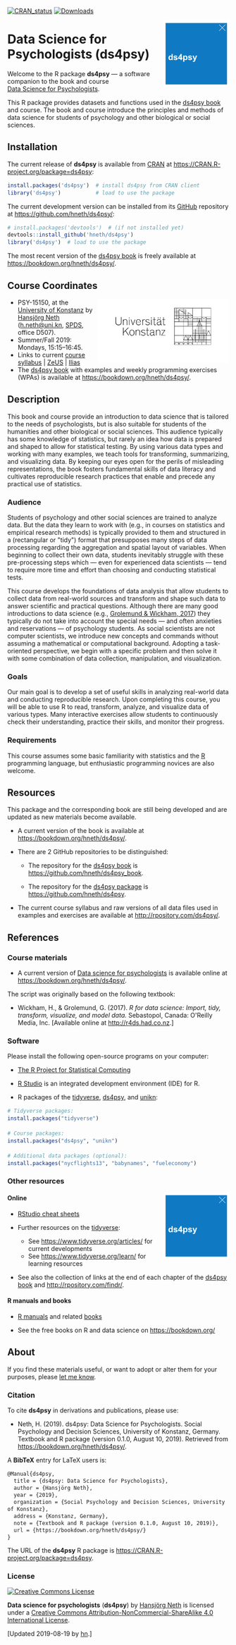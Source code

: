
<!-- README.md is generated from README.Rmd. Please edit THIS (Rmd) file. -->
<!-- Use status badges: -->
[![CRAN\_status](http://www.r-pkg.org/badges/version/ds4psy)](https://CRAN.R-project.org/package=ds4psy) [![Downloads](http://cranlogs.r-pkg.org/badges/ds4psy?color=brightgreen)](http://www.r-pkg.org/pkg/ds4psy)

<!-- Possible status badges:

[![CRAN_status](http://www.r-pkg.org/badges/version/ds4psy)](https://CRAN.R-project.org/package=ds4psy) 
[![Build_status](https://travis-ci.org/hneth/ds4psy.svg?branch=master)](https://travis-ci.org/hneth/ds4psy) 
[![Downloads](http://cranlogs.r-pkg.org/badges/ds4psy?color=brightgreen)](http://www.r-pkg.org/pkg/ds4psy)
[![Downloads](http://cranlogs.r-pkg.org/badges/grand-total/ds4psy?color=brightgreen)](http://www.r-pkg.org/pkg/ds4psy)
[![Rdoc](http://www.rdocumentation.org/badges/version/ds4psy)](http://www.rdocumentation.org/packages/ds4psy)

-->
<!-- ds4psy logo 1: -->
<a href="https://bookdown.org/hneth/ds4psy/"> <img src = "./inst/images/ds4psy.png" alt = "ds4psy" width = "150px" align = "right" style = "width: 150px; float: right; border:11;"/> </a>

Data Science for Psychologists (ds4psy)
=======================================

Welcome to the R package **ds4psy** — a software companion to the book and course</br> [Data Science for Psychologists](https://bookdown.org/hneth/ds4psy/).

This R package provides datasets and functions used in the [ds4psy book](https://bookdown.org/hneth/ds4psy/) and course.
The book and course introduce the principles and methods of data science for students of psychology and other biological or social sciences.

Installation
------------

The current release of **ds4psy** is available from [CRAN](https://CRAN.R-project.org/) at <https://CRAN.R-project.org/package=ds4psy>:

``` r
install.packages('ds4psy')  # install ds4psy from CRAN client
library('ds4psy')           # load to use the package
```

The current development version can be installed from its [GitHub](https://github.com) repository at <https://github.com/hneth/ds4psy/>:

``` r
# install.packages('devtools')  # (if not installed yet)
devtools::install_github('hneth/ds4psy')
library('ds4psy')  # load to use the package
```

The most recent version of the [ds4psy book](https://bookdown.org/hneth/ds4psy/) is freely available at <https://bookdown.org/hneth/ds4psy/>.

Course Coordinates
------------------

<!-- uni.kn logo, but link to SPDS: -->
<!-- ![](./inst/images/uniKn_logo.png) -->
<a href="https://www.spds.uni-konstanz.de/"> <img src = "./inst/images/uniKn_logo.png" alt = "spds.uni.kn" width = "300px" align = "right" style = "width: 300px; float: right; border:20;"/> </a>

-   PSY-15150, at the [University of Konstanz](https://www.uni-konstanz.de/) by [Hansjörg Neth](https://neth.de/) (<h.neth@uni.kn>, [SPDS](https://www.spds.uni-konstanz.de/), office D507).
-   Summer/Fall 2019: Mondays, 15:15–16:45.
-   Links to current [course syllabus](http://rpository.com/ds4psy/) | [ZeUS](https://zeus.uni-konstanz.de:443/hioserver/pages/startFlow.xhtml?_flowId=detailView-flow&unitId=5101&periodId=180) | [Ilias](https://ilias.uni-konstanz.de/ilias/goto_ilias_uni_crs_920241.html)
-   The [ds4psy book](https://bookdown.org/hneth/ds4psy/) with examples and weekly programming exercises (WPAs) is available at <https://bookdown.org/hneth/ds4psy/>.

Description
-----------

This book and course provide an introduction to data science that is tailored to the needs of psychologists, but is also suitable for students of the humanities and other biological or social sciences. This audience typically has some knowledge of statistics, but rarely an idea how data is prepared and shaped to allow for statistical testing. By using various data types and working with many examples, we teach tools for transforming, summarizing, and visualizing data. By keeping our eyes open for the perils of misleading representations, the book fosters fundamental skills of data literacy and cultivates reproducible research practices that enable and precede any practical use of statistics.

### Audience

Students of psychology and other social sciences are trained to analyze data. But the data they learn to work with (e.g., in courses on statistics and empirical research methods) is typically provided to them and structured in a (rectangular or "tidy") format that presupposes many steps of data processing regarding the aggregation and spatial layout of variables. When beginning to collect their own data, students inevitably struggle with these pre-processing steps which — even for experienced data scientists — tend to require more time and effort than choosing and conducting statistical tests.

This course develops the foundations of data analysis that allow students to collect data from real-world sources and transform and shape such data to answer scientific and practical questions. Although there are many good introductions to data science (e.g., [Grolemund & Wickham, 2017](http://r4ds.had.co.nz/)) they typically do not take into account the special needs — and often anxieties and reservations — of psychology students. As social scientists are not computer scientists, we introduce new concepts and commands without assuming a mathematical or computational background. Adopting a task-oriented perspective, we begin with a specific problem and then solve it with some combination of data collection, manipulation, and visualization.

### Goals

Our main goal is to develop a set of useful skills in analyzing real-world data and conducting reproducible research. Upon completing this course, you will be able to use R to read, transform, analyze, and visualize data of various types. Many interactive exercises allow students to continuously check their understanding, practice their skills, and monitor their progress.

### Requirements

This course assumes some basic familiarity with statistics and the [R](https://www.R-project.org/) programming language, but enthusiastic programming novices are also welcome.

Resources
---------

This package and the corresponding book are still being developed and are updated as new materials become available.

-   A current version of the book is available at <https://bookdown.org/hneth/ds4psy/>.

-   There are 2 GitHub repositories to be distinguished:

    -   The repository for the [ds4psy book](https://bookdown.org/hneth/ds4psy/) is <https://github.com/hneth/ds4psy_book>.

    -   The repository for the [ds4psy package](https://github.com/hneth/ds4psy/) is <https://github.com/hneth/ds4psy>.

-   The current course syllabus and raw versions of all data files used in examples and exercises are available at <http://rpository.com/ds4psy/>.

References
----------

### Course materials

-   A current version of [Data science for psychologists](https://bookdown.org/hneth/ds4psy/) is available online at
    <https://bookdown.org/hneth/ds4psy/>.

The script was originally based on the following textbook:

-   Wickham, H., & Grolemund, G. (2017). *R for data science: Import, tidy, transform, visualize, and model data.* Sebastopol, Canada: O'Reilly Media, Inc. \[Available online at <http://r4ds.had.co.nz>.\]

### Software

Please install the following open-source programs on your computer:

-   [The R Project for Statistical Computing](https://www.R-project.org/)

-   [R Studio](http://www.rstudio.com/) is an integrated development environment (IDE) for R.

-   R packages of the [tidyverse](https://www.tidyverse.org/), [ds4psy](https://github.com/hneth/ds4psy/), and [unikn](https://CRAN.R-project.org/package=unikn):

``` r
# Tidyverse packages: 
install.packages("tidyverse")

# Course packages: 
install.packages("ds4psy", "unikn")

# Additional data packages (optional): 
install.packages("nycflights13", "babynames", "fueleconomy")
```

### Other resources

<!-- #### Course essentials and exercises (WPAs) -->
<!-- ds4psy logo: -->
<a href="https://bookdown.org/hneth/ds4psy/"> <img src = "./inst/images/ds4psy.png" alt = "ds4psy" width = "150px" align = "right" style = "width: 150px; float: right; border:11;"/> </a>

<!-- Table with links: -->
<!-- All [ds4psy](http://rpository.com/ds4psy/) essentials (from) previous courses):  -->
<!--
Nr. | Topic       |
---:|:------------| 
0.  | [Syllabus](http://rpository.com/ds4psy/) | 
1.  | [Basic R concepts and commands](http://rpository.com/ds4psy/essentials/basics.html) | 
2.  | [Visualizing data](http://rpository.com/ds4psy/essentials/visualize.html) | 
3.  | [Transforming data](http://rpository.com/ds4psy/essentials/transform.html) |
4.  | [Exploring data (EDA)](http://rpository.com/ds4psy/essentials/explore.html) | 
5.  | [Tibbles](http://rpository.com/ds4psy/essentials/tibbles.html) |
6.  | [Importing data](http://rpository.com/ds4psy/essentials/import.html) |
7.  | [Tidying data](http://rpository.com/ds4psy/essentials/tidy.html) |
8.  | [Joining data](http://rpository.com/ds4psy/essentials/join.html) |
9.  | [Functions](http://rpository.com/ds4psy/essentials/function.html) |
10. | [Iteration](http://rpository.com/ds4psy/essentials/iteration.html) |
+.  | [Datasets](http://rpository.com/ds4psy/essentials/datasets.html) | 
-->
#### Online

-   [RStudio cheat sheets](https://www.rstudio.com/resources/cheatsheets/)

-   Further resources on the [tidyverse](https://www.tidyverse.org/):
    -   See <https://www.tidyverse.org/articles/> for current developments
    -   See <https://www.tidyverse.org/learn/> for learning resources
-   See also the collection of links at the end of each chapter of the [ds4psy book](https://bookdown.org/hneth/ds4psy/) and <http://rpository.com/findr/>.

#### R manuals and books

-   [R manuals](https://cran.r-project.org/manuals.html) and related [books](https://www.r-project.org/doc/bib/R-books.html)

-   See the free books on R and data science on <https://bookdown.org/>

<!-- - Zumel, N., & Mount, J. (2014). _Practical data science with R_. Greenwich, CT: Manning Publications. -->
About
-----

If you find these materials useful, or want to adopt or alter them for your purposes, please [let me know](https://www.spds.uni-konstanz.de/hans-neth).

### Citation

To cite **ds4psy** in derivations and publications, please use:

-   Neth, H. (2019). ds4psy: Data Science for Psychologists.
    Social Psychology and Decision Sciences, University of Konstanz, Germany.
    Textbook and R package (version 0.1.0, August 10, 2019).
    Retrieved from <https://bookdown.org/hneth/ds4psy/>.

A **BibTeX** entry for LaTeX users is:

``` text
@Manual{ds4psy,
  title = {ds4psy: Data Science for Psychologists},
  author = {Hansjörg Neth},
  year = {2019},
  organization = {Social Psychology and Decision Sciences, University of Konstanz},
  address = {Konstanz, Germany},
  note = {Textbook and R package (version 0.1.0, August 10, 2019)},
  url = {https://bookdown.org/hneth/ds4psy/} 
}
```

The URL of the **ds4psy** R package is <https://CRAN.R-project.org/package=ds4psy>.

### License

<!-- <a rel="license" href="http://creativecommons.org/licenses/by-nc-sa/4.0/"><img alt="Creative Commons License" style="border-width:0" src="https://i.creativecommons.org/l/by-nc-sa/4.0/88x31.png" /></a> -->
<a rel="license" href="http://creativecommons.org/licenses/by-nc-sa/4.0/"><img alt="Creative Commons License" style="border-width:0" src = "./../inst/images/CC_BY_NC_SA.png" /></a>

<span xmlns:dct="http://purl.org/dc/terms/" property="dct:title">**Data science for psychologists** (**ds4psy**)</span> by <a xmlns:cc="http://creativecommons.org/ns#" href="https://neth.de" property="cc:attributionName" rel="cc:attributionURL">Hansjörg Neth</a> is licensed under a <a rel="license" href="http://creativecommons.org/licenses/by-nc-sa/4.0/">Creative Commons Attribution-NonCommercial-ShareAlike 4.0 International License</a>.

<!-- Update: -->
\[Updated 2019-08-19 by [hn](https://neth.de).\]

<!-- eof. -->
